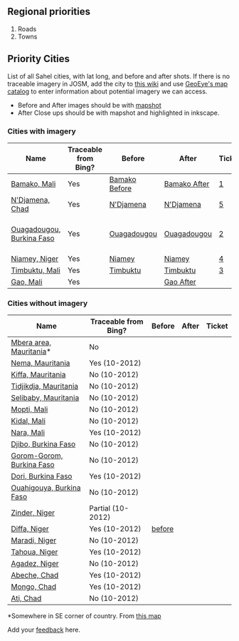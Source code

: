 ## Regional priorities  
1. Roads  
2. Towns  

## Priority Cities  
List of all Sahel cities, with lat long, and before and after shots. If there is no traceable imagery in JOSM, add the city to [this wiki](https://github.com/mapbox/mapping/wiki/Sahel-Imagery-Needs) and use [GeoEye's map catalog](http://geofuse.geoeye.com/maps/Map.aspx#) to enter information about potential imagery we can access. 

 - Before and After images should be with [mapshot](http://mapbox.com/mapshot/#13/12.0854/375.0366)
 - After Close ups should be with mapshot and highlighted in inkscape. 

### Cities with imagery
**Name** | **Traceable from Bing?** | **Before** | **After** | **Ticket** | **Before Close Up** | **After Close Up** |
--- | --- | --- | --- | --- | --- | --- |
[Bamako, Mali] |Yes|[Bamako Before](http://dl.dropbox.com/u/24683141/Bamako%20Zoom%20Out%20Before.png) |[Bamako After](http://dl.dropbox.com/u/24683141/Bamako%20After.png)| [1] | [Bamako Before][BamakoCloseUpBefore] | [Bamako After][BamakoCloseUpAfter]
[N'Djamena, Chad] | Yes | [N'Djamena](http://dl.dropbox.com/u/26623888/n%27damenaBefore.png) | [N'Djamena](http://dl.dropbox.com/u/26623888/N%27dAfter.png) | [5] |[Kousseri Before] |  [Kousseri After] |
[Ouagadougou, Burkina Faso] | Yes | [Ouagadougou](http://dl.dropbox.com/u/56438767/sahel-sprint/Ouagadougou-osm-before-2.png) | [Ouagadougou](http://dl.dropbox.com/u/26623888/ougaAfterLarge.png) | [2] | [Before-1][BurkCloseBeforeOne], [Before-2](https://img.skitch.com/20120329-xgnrqp94n8j7uux1kdh3kf6ryb.jpg) | [After-1], [After-2](http://dl.dropbox.com/u/56438767/sahel-sprint/chad-ouga-osm-specific-after.png)
[Niamey, Niger] |Yes | [Niamey](http://dl.dropbox.com/u/26623888/Niameybefore.png) | [Niamey](http://dl.dropbox.com/u/26623888/NiameyAfter.png) | [4] | [Before][NiameyBefore1]  | [After][NiameyAfter1]
[Timbuktu, Mali] | Yes |[Timbuktu](http://dl.dropbox.com/u/24683141/TImbuktu.png)|[Timbuktu](https://a248.e.akamai.net/camo.github.com/5d4d5b0aa75e1de91b8199f1221ca55ec1f4f0a7/687474703a2f2f646c2e64726f70626f782e636f6d2f752f32363632333838382f74696d62756b4e6f6465736572742e706e67) | [3]
[Gao, Mali] |Yes| | [Gao After](http://i.imgur.com/woUyh.png)|  | | 

[Kousseri Before]:https://img.skitch.com/20120328-dq5ddkappe5tufjjb3gae5t45t.jpg
[Kousseri After]:http://dl.dropbox.com/u/26623888/KousseriAfter.png
[BurkCloseBeforeOne]:https://img.skitch.com/20120328-fymc98f14xkf8bccrjbwncxe8e.jpg
[BurkCloseBeforeTwo]:https://img.skitch.com/20120328-b3har5r2wrig2x26uqb454y8hy.jpg
[BamakoCloseUpBefore]:http://dl.dropbox.com/u/24683141/near%20airport%20before.png
[BamakoCloseUpAfter]:http://dl.dropbox.com/u/24683141/near%20airport%20after.pdf
[NiameyBefore1]:http://img.skitch.com/20120328-91997weycacfr2g5fs47cdn5u.jpg
[NiameyAfter1]: http://dl.dropbox.com/u/26623888/niameycloseafter.png
[After-1]:http://dl.dropbox.com/u/26623888/OuaAfterSmallSouth.png

### Cities without imagery
**Name** | **Traceable from Bing?** | **Before** | **After** | **Ticket** 
--- | --- | --- | --- | ---
[Mbera area, Mauritania]*|No| |
[Nema, Mauritania]|Yes (10-2012)|
[Kiffa, Mauritania] |No (10-2012)|
[Tidjikdja, Mauritania] |No (10-2012)|
[Selibaby, Mauritania] |No (10-2012)|
[Mopti, Mali]  |No (10-2012)|
[Kidal, Mali] | No (10-2012)|
[Nara, Mali] |Yes (10-2012)|
[Djibo, Burkina Faso] | No (10-2012)|
[Gorom-Gorom, Burkina Faso] | No (10-2012)|
[Dori, Burkina Faso] | Yes (10-2012)|
[Ouahigouya, Burkina Faso] | No (10-2012)|
[Zinder, Niger] | Partial (10-2012)|
[Diffa, Niger]  |Yes (10-2012)| [before](http://i.imgur.com/iWE7d.png)
[Maradi, Niger] |No (10-2012)|
[Tahoua, Niger] |Yes (10-2012)|
[Agadez, Niger] |No (10-2012)|
[Abeche, Chad] | Yes (10-2012)| | 
[Mongo, Chad] | Yes (10-2012)| | 
[Ati, Chad] | No (10-2012)| | | 

*Somewhere in SE corner of country. From [this map](http://tiles.mapbox.com/unhcr/map/malibase) 

[1]:https://github.com/mapbox/mapping/issues/1
[2]:https://github.com/mapbox/mapping/issues/2
[3]:https://github.com/mapbox/mapping/issues/3
[4]:https://github.com/mapbox/mapping/issues/4
[5]:https://github.com/mapbox/mapping/issues/5
[Mbera area, Mauritania]:http://www.openstreetmap.org/?lat=15.6306&lon=-5.6554&zoom=12&layers=M
[Nema, Mauritania]:http://www.openstreetmap.org/?lat=16.6162&lon=-7.2535&zoom=12&layers=M        
[Kiffa, Mauritania]:http://www.openstreetmap.org/?lat=16.62104&lon=-11.39983&zoom=15&layers=M        
[Tidjikdja, Mauritania]:http://www.openstreetmap.org/?lat=18.5564&lon=-11.4271&zoom=12&layers=M
[Selibaby, Mauritania]:http://www.openstreetmap.org/?lat=15.159&lon=-12.1829&zoom=12&layers=M 
[Bamako, Mali]:http://www.openstreetmap.org/?lat=12.65093&lon=-7.99983&zoom=15&layers=M       
[Gao, Mali]:http://www.openstreetmap.org/?lat=16.2717&lon=-0.0447&zoom=12&layers=M     
[Mopti, Mali]:http://www.openstreetmap.org/?lat=14.493&lon=-4.1942&zoom=12&layers=M  
[Kidal, Mali]:http://www.openstreetmap.org/?lat=15.6306&lon=-5.6554&zoom=12&layers=M    
[Timbuktu, Mali]: http://www.openstreetmap.org/?lat=16.7735&lon=-3.0074&zoom=12&layers=M   
[Nara, Mali]:http://www.openstreetmap.org/?lat=15.1688&lon=-7.2847&zoom=12&layers=M     
[Djibo, Burkina Faso]:http://www.openstreetmap.org/?lat=14.1022&lon=-1.6306&zoom=12&layers=M        
[Gorom-Gorom, Burkina Faso]:http://www.openstreetmap.org/?lat=14.4439&lon=-0.2361&zoom=12&layers=M 
[Dori, Burkina Faso]:http://www.openstreetmap.org/?lat=14.0354&lon=-0.0345&zoom=12&layers=M        
[Ouahigouya, Burkina Faso]:http://www.openstreetmap.org/?lat=13.5828&lon=-2.4216&zoom=12&layers=M 
[Ouagadougou, Burkina Faso]:http://www.openstreetmap.org/?lat=12.3642&lon=-1.5383&zoom=12&layers=M
[Zinder, Niger]:http://www.openstreetmap.org/?lat=13.807&lon=8.988&zoom=12&layers=M 
[Diffa, Niger]: http://www.openstreetmap.org/?lat=13.3154&lon=12.6113&zoom=12&layers=M
[Maradi, Niger]:http://www.openstreetmap.org/?lat=13.5&lon=7.1017&zoom=12&layers=M
[Tahoua, Niger]:http://www.openstreetmap.org/?lat=14.8888&lon=5.2692&zoom=12&layers=M
[Niamey, Niger]:http://www.openstreetmap.org/?lat=13.5137&lon=2.1098&zoom=12&layers=M
[Agadez, Niger]:http://www.openstreetmap.org/?lat=13.215&lon=18.335&zoom=12&layers=M
[N'Djamena, Chad]:http://www.openstreetmap.org/?lat=12.1067&lon=15.0444&zoom=12&layers=M
[Abeche, Chad]:http://www.openstreetmap.org/?lat=13.8292&lon=20.8324&zoom=12&layers=M
[Mongo, Chad]:http://www.openstreetmap.org/?lat=12.1844&lon=18.693&zoom=12&layers=M
[Ati, Chad]:http://www.openstreetmap.org/?lat=13.215&lon=18.335&zoom=12&layers=M

Add your [feedback](https://github.com/mapbox/mapping/wiki/Feedback) here.